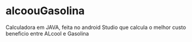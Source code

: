 # alcoouGasolina
Calculadora em JAVA, feita no android Studio que calcula o melhor custo beneficio entre ALcool e Gasolina
